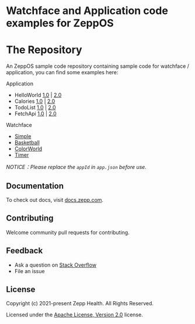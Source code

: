 # Watchface and Application code examples for ZeppOS

# The Repository

An ZeppOS sample code repository containing sample code for watchface / application, you can find some examples here:

Application

* HelloWorld [1.0](./application/1.0/hello-world) | [2.0](./application/2.0/hello-world)
* Calories [1.0](./application/1.0/calories) | [2.0](./application/2.0/calories/)
* TodoList [1.0](./application/1.0/todo-list) | [2.0](./application/2.0/todo-list)
* FetchApi [1.0](./application/1.0/fetch-api) | [2.0](./application/2.0/fetch-api)

Watchface

* [Simple](./watchface/simple)
* [Basketball](./watchface/basketball)
* [ColorWorld](./watchface/color-world)
* [Timer](./watchface/timer)

*NOTICE：Please replace the `appId` in `app.json` before use.*

## Documentation

To check out docs, visit [docs.zepp.com](https://docs.zepp.com/).

## Contributing

Welcome community pull requests for contributing.

## Feedback

* Ask a question on [Stack Overflow](https://stackoverflow.com/questions/tagged/ZeppOS)
* File an issue


## License

Copyright (c) 2021-present Zepp Health. All Rights Reserved.

Licensed under the [Apache License, Version 2.0](LICENSE.txt) license.
